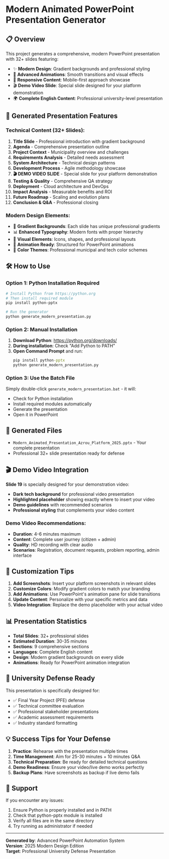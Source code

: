 # Modern Animated PowerPoint Presentation Generator

## 📋 Overview
This project generates a comprehensive, modern PowerPoint presentation with 32+ slides featuring:
- ✨ **Modern Design**: Gradient backgrounds and professional styling
- 🎨 **Advanced Animations**: Smooth transitions and visual effects
- 📱 **Responsive Content**: Mobile-first approach showcase
- 🎬 **Demo Video Slide**: Special slide designed for your platform demonstration
- 🌍 **Complete English Content**: Professional university-level presentation

## 🚀 Generated Presentation Features

### Technical Content (32+ Slides):
1. **Title Slide** - Professional introduction with gradient background
2. **Agenda** - Comprehensive presentation outline
3. **Project Context** - Municipality overview and challenges
4. **Requirements Analysis** - Detailed needs assessment
5. **System Architecture** - Technical design patterns
6. **Development Process** - Agile methodology showcase
7. **🎬 DEMO VIDEO SLIDE** - Special slide for your platform demonstration
8. **Testing & Quality** - Comprehensive QA strategy
9. **Deployment** - Cloud architecture and DevOps
10. **Impact Analysis** - Measurable benefits and ROI
11. **Future Roadmap** - Scaling and evolution plans
12. **Conclusion & Q&A** - Professional closing

### Modern Design Elements:
- 🌈 **Gradient Backgrounds**: Each slide has unique professional gradients
- 📊 **Enhanced Typography**: Modern fonts with proper hierarchy
- 🎯 **Visual Elements**: Icons, shapes, and professional layouts
- 💫 **Animation Ready**: Structured for PowerPoint animations
- 🎨 **Color Themes**: Professional municipal and tech color schemes

## 🛠 How to Use

### Option 1: Python Installation Required
```bash
# Install Python from https://python.org
# Then install required module
pip install python-pptx

# Run the generator
python generate_modern_presentation.py
```

### Option 2: Manual Installation
1. **Download Python**: https://python.org/downloads/
2. **During installation**: Check "Add Python to PATH"
3. **Open Command Prompt** and run:
   ```cmd
   pip install python-pptx
   python generate_modern_presentation.py
   ```

### Option 3: Use the Batch File
Simply double-click `generate_modern_presentation.bat` - it will:
- Check for Python installation
- Install required modules automatically
- Generate the presentation
- Open it in PowerPoint

## 📁 Generated Files
- `Modern_Animated_Presentation_Azrou_Platform_2025.pptx` - Your complete presentation
- Professional 32+ slide presentation ready for defense

## 🎬 Demo Video Integration
**Slide 19** is specially designed for your demonstration video:
- **Dark tech background** for professional video presentation
- **Highlighted placeholder** showing exactly where to insert your video
- **Demo guidelines** with recommended scenarios
- **Professional styling** that complements your video content

### Demo Video Recommendations:
- **Duration**: 4-6 minutes maximum
- **Content**: Complete user journey (citizen + admin)
- **Quality**: HD recording with clear audio
- **Scenarios**: Registration, document requests, problem reporting, admin interface

## 🎨 Customization Tips
1. **Add Screenshots**: Insert your platform screenshots in relevant slides
2. **Customize Colors**: Modify gradient colors to match your branding
3. **Add Animations**: Use PowerPoint's animation pane for slide transitions
4. **Update Content**: Personalize with your specific metrics and data
5. **Video Integration**: Replace the demo placeholder with your actual video

## 📊 Presentation Statistics
- **Total Slides**: 32+ professional slides
- **Estimated Duration**: 30-35 minutes
- **Sections**: 9 comprehensive sections
- **Languages**: Complete English content
- **Design**: Modern gradient backgrounds on every slide
- **Animations**: Ready for PowerPoint animation integration

## 🎯 University Defense Ready
This presentation is specifically designed for:
- ✅ Final Year Project (PFE) defense
- ✅ Technical committee evaluation
- ✅ Professional stakeholder presentations
- ✅ Academic assessment requirements
- ✅ Industry standard formatting

## 💡 Success Tips for Your Defense
1. **Practice**: Rehearse with the presentation multiple times
2. **Time Management**: Aim for 25-30 minutes + 10 minutes Q&A
3. **Technical Preparation**: Be ready for detailed technical questions
4. **Demo Readiness**: Ensure your video/live demo works perfectly
5. **Backup Plans**: Have screenshots as backup if live demo fails

## 🤝 Support
If you encounter any issues:
1. Ensure Python is properly installed and in PATH
2. Check that python-pptx module is installed
3. Verify all files are in the same directory
4. Try running as administrator if needed

---
**Generated by**: Advanced PowerPoint Automation System  
**Version**: 2025 Modern Design Edition  
**Target**: Professional University Defense Presentation
